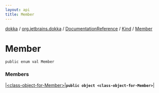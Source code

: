 ```yaml
---
layout: api
title: Member
---
```

[dokka](../../../../index.html) / [org.jetbrains.dokka](../../../index.html) / [DocumentationReference](../../index.html) / [Kind](../index.html) / [Member](index.html)


# Member



```
public enum val Member
```


### Members


|[&lt;class-object-for-Member&gt;](_class-object-for-Member_.html)|**`public object <class-object-for-Member>`**|

